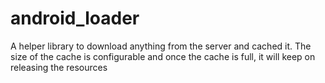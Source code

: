 # android_loader
A helper library to download anything from the server and cached it. The size of the cache is configurable and once the cache is full, it will keep on releasing the resources
